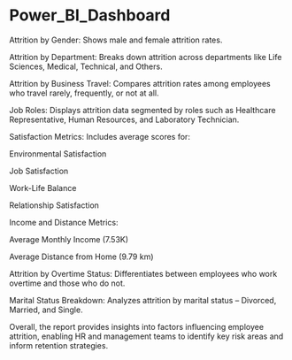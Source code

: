 # Power_BI_Dashboard
Attrition by Gender: Shows male and female attrition rates.

Attrition by Department: Breaks down attrition across departments like Life Sciences, Medical, Technical, and Others.

Attrition by Business Travel: Compares attrition rates among employees who travel rarely, frequently, or not at all.

Job Roles: Displays attrition data segmented by roles such as Healthcare Representative, Human Resources, and Laboratory Technician.

Satisfaction Metrics: Includes average scores for:

Environmental Satisfaction

Job Satisfaction

Work-Life Balance

Relationship Satisfaction

Income and Distance Metrics:

Average Monthly Income (7.53K)

Average Distance from Home (9.79 km)

Attrition by Overtime Status: Differentiates between employees who work overtime and those who do not.

Marital Status Breakdown: Analyzes attrition by marital status – Divorced, Married, and Single.

Overall, the report provides insights into factors influencing employee attrition, enabling HR and management teams to identify key risk areas and inform retention strategies.







